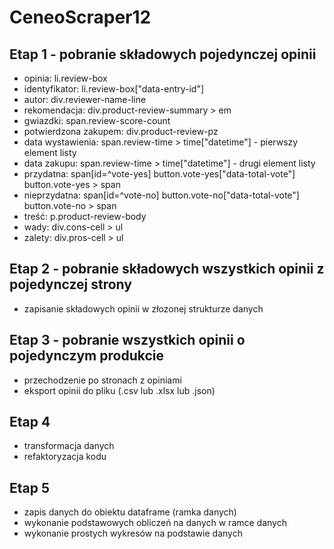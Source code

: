 # CeneoScraper12
## Etap 1 - pobranie składowych pojedynczej opinii
- opinia: li.review-box
- identyfikator: li.review-box["data-entry-id"]
- autor: div.reviewer-name-line
- rekomendacja: div.product-review-summary > em
- gwiazdki: span.review-score-count
- potwierdzona zakupem: div.product-review-pz
- data wystawienia: span.review-time > time["datetime"] - pierwszy element listy
- data zakupu: span.review-time > time["datetime"] - drugi element listy
- przydatna: span[id=^vote-yes]
             button.vote-yes["data-total-vote"]
             button.vote-yes > span
- nieprzydatna: span[id=^vote-no]
             button.vote-no["data-total-vote"]
             button.vote-no > span
- treść: p.product-review-body
- wady: div.cons-cell > ul
- zalety: div.pros-cell > ul

## Etap 2 - pobranie składowych wszystkich opinii z pojedynczej strony
- zapisanie składowych opinii w złozonej strukturze danych
## Etap 3 - pobranie wszystkich opinii o pojedynczym produkcie
- przechodzenie po stronach z opiniami
- eksport opinii do pliku (.csv lub .xlsx lub .json)
## Etap 4
- transformacja danych
- refaktoryzacja kodu

## Etap 5
- zapis danych do obiektu dataframe (ramka danych)
- wykonanie podstawowych obliczeń na danych w ramce danych
- wykonanie prostych wykresów na podstawie danych
